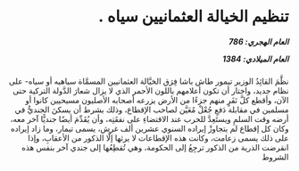 <h1 dir="rtl">تنظيم الخيالة العثمانيين سياه .</h1>

<h5 dir="rtl">العام الهجري:  786

العام الميلادي: 1384

</h5>

<p dir="rtl">نظَّمَ القائِدُ الوزير تيمور طاش باشا فِرَق الخيَّالة العثمانيين المسمَّاة سياهيه أو سياه- على نظام جديد، واختار أن تكون أعلامهم باللون الأحمر الذي لا يزال شعارَ الدَّولة التركية حتى الآن، وأقطع كلَّ نَفَرٍ منهم جزءًا من الأرض يزرعه أصحابه الأصليون مسيحيين كانوا أو مسلمين في مقابلة دَفعِ جُعْلْ مُعَيَّن لصاحب الإقطاع، وذلك بشرط أن يسكنَ الجنديُّ في أرضه وقت السلمِ ويستَعِدَّ للحرب عند الاقتضاءِ على نفقَتِه، وأن يُقَدِّمَ أيضًا جنديًّا آخر معه، وكان كل إقطاع لم يتجاوزْ إيراده السنوي عشرين ألف غرش، يسمى تيمار، وما زاد إيراده على ذلك يسمى زعامت، وكانت هذه الإقطاعات لا يرثها إلَّا الذكور من الأعقابِ، وإذا انقرضت الذرية من الذكور ترجِعُ إلى الحكومة، وهي تُقطِعُها إلى جندي آخر بنفس هذه الشروط</p></br>
